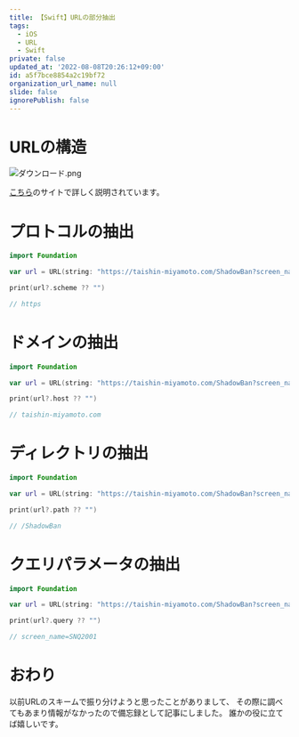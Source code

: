 ```yaml
---
title: 【Swift】URLの部分抽出
tags:
  - iOS
  - URL
  - Swift
private: false
updated_at: '2022-08-08T20:26:12+09:00'
id: a5f7bce8854a2c19bf72
organization_url_name: null
slide: false
ignorePublish: false
---
```

# URLの構造
![ダウンロード.png](https://qiita-image-store.s3.ap-northeast-1.amazonaws.com/0/1745371/b8d089e2-954c-44cc-a266-1e34e4364a2a.png)

[こちら](https://innova-jp.com/what-is-url/)のサイトで詳しく説明されています。

# プロトコルの抽出
```swift
import Foundation

var url = URL(string: "https://taishin-miyamoto.com/ShadowBan?screen_name=SNQ2001")

print(url?.scheme ?? "")

// https
```

# ドメインの抽出
```swift
import Foundation

var url = URL(string: "https://taishin-miyamoto.com/ShadowBan?screen_name=SNQ2001")

print(url?.host ?? "")

// taishin-miyamoto.com
```

# ディレクトリの抽出
```swift
import Foundation

var url = URL(string: "https://taishin-miyamoto.com/ShadowBan?screen_name=SNQ2001")

print(url?.path ?? "")

// /ShadowBan
```

# クエリパラメータの抽出
```swift
import Foundation

var url = URL(string: "https://taishin-miyamoto.com/ShadowBan?screen_name=SNQ2001")

print(url?.query ?? "")

// screen_name=SNQ2001
```

# おわり
以前URLのスキームで振り分けようと思ったことがありまして、
その際に調べてもあまり情報がなかったので備忘録として記事にしました。
誰かの役に立てば嬉しいです。
